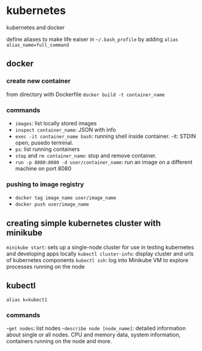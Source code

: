 # kubernetes
kubernetes and docker

define aliases to make life eaiser in ```~/.bash_profile``` by adding ```alias alias_name=full_command```

## docker

### create new container

from directory with Dockerfile
```docker build -t container_name```

### commands

- ```images```: list locally stored images
- ```inspect container_name```: JSON with info
- ```exec -it container_name bash```: running shell inside container. -it: STDIN open, pusedo terminal.
- ```ps```: list running containers
- ```stop``` and ```rm container_name```: stop and remove container.
- ```run -p 8080:8080 -d user/container_name```: run an image on a different machine on port 8080

### pushing to image registry
- ```docker tag image_name user/image_name```
- ```docker push user/image_name```


## creating simple kubernetes cluster with minikube

```minikube start```: sets up a single-node cluster for use in testing kubernetes and developing apps locally
```kubectl cluster-info```: display cluster and urls of kubernetes components
```kubectl ssh```: log into Minikube VM to explore processes running on the node

## kubectl
```alias k=kubect1```

### commands

-```get nodes```: list nodes
-```describe node [node_name]```: detailed information about single or all nodes. CPU and memory data, system information, containers running on the node and more.

